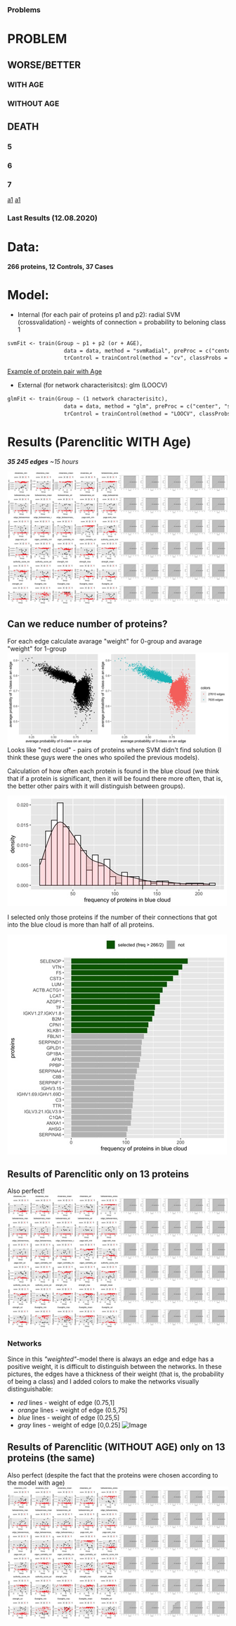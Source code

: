 ### Problems

# PROBLEM
## WORSE/BETTER
### WITH AGE
### WITHOUT AGE
## DEATH
### 5
### 6
### 7

[a1](https://tatiananazarenko.github.io/Parenclitic_Classification/old.md)
[a1](old.md)


### Last Results (12.08.2020)
# Data: 
**266 proteins, 12 Controls, 37 Cases**
# Model:
- Internal (for each pair of proteins p1 and p2): radial SVM (crossvalidation) - weights of connection = probability to beloning class 1
```markdown
svmFit <- train(Group ~ p1 + p2 (or + AGE),
                  data = data, method = "svmRadial", preProc = c("center", "scale"),metric = "ROC",
                  trControl = trainControl(method = "cv", classProbs = TRUE, summaryFunction = twoClassSummary))
```
[Example of protein pair with Age](https://tatiananazarenko.github.io/Parenclitic_Classification/ex1.html)
                                           
- External (for network characterisitcs): glm (LOOCV)
```markdown
glmFit <- train(Group ~ (1 network characterisitc),
                  data = data, method = "glm", preProc = c("center", "scale"), metric = "ROC",
                  trControl = trainControl(method = "LOOCV", classProbs = TRUE, summaryFunction = twoClassSummary))
```
# Results (Parenclitic WITH Age) 
_**35 245 edges** ~15 hours_

![Image](FINAL_FIG_FULL.jpg)
## Can we reduce number of proteins?
For each edge calculate avarage "weight" for 0-group and avarage "weight" for 1-group
![Image](SELECT_EDGES.jpg)
Looks like "red cloud" - pairs of proteins where SVM didn't find solution (I think these guys were the ones who spoiled the previous models).

Calculation of how often each protein is found in the blue cloud (we think that if a protein is significant, then it will be found there more often, that is, the better other pairs with it will distinguish between groups).

![Image](HIST_FREQ.jpg)

I selected only those proteins if the number of their connections that got into the blue cloud is more than half of all proteins.

![Image](BAR.jpg)
## Results of Parenclitic only on 13 proteins

Also perfect!
![Image](FINAL_FIG_SMALL.jpg)
### Networks

Since in this _"weighted"_-model there is always an edge and edge has a positive weight, it is difficult to distinguish between the networks.
In these pictures, the edges have a thickness of their weight (that is, the probability of being a class) and I added colors to make the networks visually distinguishable:

- _red_ lines - weight of edge (0.75,1]
- _orange_ lines - weight of edge (0.5,75]
- _blue_ lines - weight of edge (0.25,5]
- _gray_ lines - weight of edge [0,0.25]
![Image](NETWORKS.PNG)



## Results of Parenclitic (WITHOUT AGE) only on 13 proteins (the same)
Also perfect (despite the fact that the proteins were chosen according to the model with age)
![Image](FINAL_FIG_SMALL_WA.jpg)
